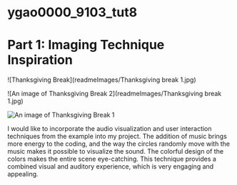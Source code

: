 # ygao0000_9103_tut8

# Part 1: Imaging Technique Inspiration


![Thanksgiving Break](readmeImages/Thanksgiving break 1.jpg)

![An image of Thanksgiving Break 2](readmeImages/Thanksgiving break 1.jpg)

![An image of Thanksgiving Break 1](https://www.maxemitchell.com/code_art/thanksgiving_break)

I would like to incorporate the audio visualization and user interaction techniques from the example into my project. The addition of music brings more energy to the coding, and the way the circles randomly move with the music makes it possible to visualize the sound. The colorful design of the colors makes the entire scene eye-catching. This technique provides a combined visual and auditory experience, which is very engaging and appealing.